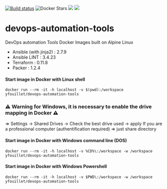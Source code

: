 [![Build status](https://dev.azure.com/yfouillet/Docker-hub/_apis/build/status/devops-automation-tools)](https://dev.azure.com/yfouillet/Docker-hub/_build/latest?definitionId=2) ![Docker Stars](https://img.shields.io/docker/stars/yfouillet/devops-automation-tools.svg) [![](https://images.microbadger.com/badges/image/yfouillet/devops-automation-tools.svg)](https://microbadger.com/images/yfouillet/devops-automation-tools "Get your own image badge on microbadger.com") [![](https://images.microbadger.com/badges/version/yfouillet/devops-automation-tools.svg)](https://microbadger.com/images/yfouillet/devops-automation-tools "Get your own version badge on microbadger.com") 



# devops-automation-tools

DevOps automation Tools Docker Images built on Alpine Linux

- Ansible (with jinja2) : 2.7.9
- Ansible LINT : 3.4.23
- Terraform : 0.11.8
- Packer : 1.2.4

#### Start image in Docker with Linux shell

```
docker run --rm -it -h localhost -v $(pwd):/workspace yfouillet/devops-automation-tools
```

### :warning: Warning for Windows, it is necessary to enable the drive mapping in Docker :warning:

=> Settings -> Shared Drives -> Check the best drive used -> apply
If you are a professional computer (authentification required) => just share directory

#### Start image in Docker with Windows command line (DOS)

```
docker run --rm -it -h localhost -v %CD%\:/workspace -w /workspace yfouillet/devops-automation-tools
```
#### Start image in Docker with Windows Powershell

```
docker run --rm -it -h localhost -v $PWD\:/workspace -w /workspace yfouillet/devops-automation-tools
```
